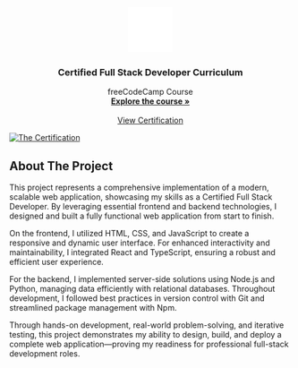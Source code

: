 <div align="center">
<img src="fullstack.svg" alt="Logo" width="80" height="80">

<h3 align="center">Certified Full Stack Developer Curriculum</h3>

<p align="center">
    freeCodeCamp Course
    <br />
    <a href="https://www.freecodecamp.org/learn/full-stack-developer/"><strong>Explore the course »</strong></a>
    <br />
    <br />
    <a href="#">View Certification</a>
  </p>
</div>

[![The Certification][the-certification]](#)


## About The Project
This project represents a comprehensive implementation of a modern, scalable web application, showcasing my skills as a Certified Full Stack Developer. By leveraging essential frontend and backend technologies, I designed and built a fully functional web application from start to finish.

On the frontend, I utilized HTML, CSS, and JavaScript to create a responsive and dynamic user interface. For enhanced interactivity and maintainability, I integrated React and TypeScript, ensuring a robust and efficient user experience.

For the backend, I implemented server-side solutions using Node.js and Python, managing data efficiently with relational databases. Throughout development, I followed best practices in version control with Git and streamlined package management with Npm.

Through hands-on development, real-world problem-solving, and iterative testing, this project demonstrates my ability to design, build, and deploy a complete web application—proving my readiness for professional full-stack development roles.

[the-certification]: images/screenshot.png